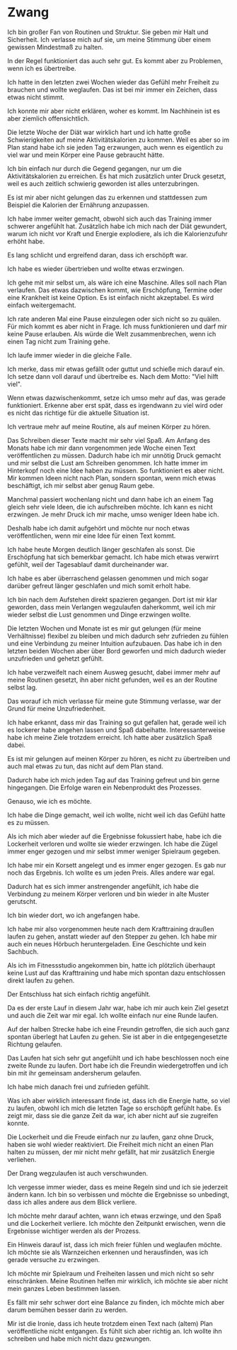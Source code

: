 # Zwang

Ich bin großer Fan von Routinen und Struktur. Sie geben mir Halt und Sicherheit. Ich verlasse mich auf sie, um meine Stimmung über einem gewissen Mindestmaß zu halten.

In der Regel funktioniert das auch sehr gut. Es kommt aber zu Problemen, wenn ich es übertreibe.

Ich hatte in den letzten zwei Wochen wieder das Gefühl mehr Freiheit zu brauchen und wollte weglaufen. Das ist bei mir immer ein Zeichen, dass etwas nicht stimmt.

Ich konnte mir aber nicht erklären, woher es kommt. Im Nachhinein ist es aber ziemlich offensichtlich.

Die letzte Woche der Diät war wirklich hart und ich hatte große Schwierigkeiten auf meine Aktivitätskalorien zu kommen. Weil es aber so im Plan stand habe ich sie jeden Tag erzwungen, auch wenn es eigentlich zu viel war und mein Körper eine Pause gebraucht hätte.

Ich bin einfach nur durch die Gegend gegangen, nur um die Aktivitätskalorien zu erreichen. Es hat mich zusätzlich unter Druck gesetzt, weil es auch zeitlich schwierig geworden ist alles unterzubringen.

Es ist mir aber nicht gelungen das zu erkennen und stattdessen zum Beispiel die Kalorien der Ernährung anzupassen.

Ich habe immer weiter gemacht, obwohl sich auch das Training immer schwerer angefühlt hat. Zusätzlich habe ich mich nach der Diät gewundert, warum ich nicht vor Kraft und Energie explodiere, als ich die Kalorienzufuhr erhöht habe.

Es lang schlicht und ergreifend daran, dass ich erschöpft war.

Ich habe es wieder übertrieben und wollte etwas erzwingen.

Ich gehe mit mir selbst um, als wäre ich eine Maschine. Alles soll nach Plan verlaufen. Das etwas dazwischen kommt, wie Erschöpfung, Termine oder eine Krankheit ist keine Option. Es ist einfach nicht akzeptabel. Es wird einfach weitergemacht.

Ich rate anderen Mal eine Pause einzulegen oder sich nicht so zu quälen. Für mich kommt es aber nicht in Frage. Ich muss funktionieren und darf mir keine Pause erlauben. Als würde die Welt zusammenbrechen, wenn ich einen Tag nicht zum Training gehe.

Ich laufe immer wieder in die gleiche Falle.

Ich merke, dass mir etwas gefällt oder guttut und schieße mich darauf ein. Ich setze dann voll darauf und übertreibe es. Nach dem Motto: "Viel hilft viel".

Wenn etwas dazwischenkommt, setze ich umso mehr auf das, was gerade funktioniert. Erkenne aber erst spät, dass es irgendwann zu viel wird oder es nicht das richtige für die aktuelle Situation ist.

Ich vertraue mehr auf meine Routine, als auf meinen Körper zu hören.

Das Schreiben dieser Texte macht mir sehr viel Spaß. Am Anfang des Monats habe ich mir dann vorgenommen jede Woche einen Text veröffentlichen zu müssen. Dadurch habe ich mir unnötig Druck gemacht und mir selbst die Lust am Schreiben genommen. Ich hatte immer im Hinterkopf noch eine Idee haben zu müssen. So funktioniert es aber nicht. Mir kommen Ideen nicht nach Plan, sondern spontan, wenn mich etwas beschäftigt, ich mir selbst aber genug Raum gebe.

Manchmal passiert wochenlang nicht und dann habe ich an einem Tag gleich sehr viele Ideen, die ich aufschreiben möchte. Ich kann es nicht erzwingen. Je mehr Druck ich mir mache, umso weniger Ideen habe ich.

Deshalb habe ich damit aufgehört und möchte nur noch etwas veröffentlichen, wenn mir eine Idee für einen Text kommt.

Ich habe heute Morgen deutlich länger geschlafen als sonst. Die Erschöpfung hat sich bemerkbar gemacht. Ich habe mich etwas verwirrt gefühlt, weil der Tagesablauf damit durcheinander war.

Ich habe es aber überraschend gelassen genommen und mich sogar darüber gefreut länger geschlafen und mich somit erholt habe.

Ich bin nach dem Aufstehen direkt spazieren gegangen. Dort ist mir klar geworden, dass mein Verlangen wegzulaufen daherkommt, weil ich mir wieder selbst die Lust genommen und Dinge erzwingen wollte.

Die letzten Wochen und Monate ist es mir gut gelungen (für meine Verhältnisse) flexibel zu bleiben und mich dadurch sehr zufrieden zu fühlen und eine Verbindung zu meiner Intuition aufzubauen. Das habe ich in den letzten beiden Wochen aber über Bord geworfen und mich dadurch wieder unzufrieden und gehetzt gefühlt.

Ich habe verzweifelt nach einem Ausweg gesucht, dabei immer mehr auf meine Routinen gesetzt, ihn aber nicht gefunden, weil es an der Routine selbst lag.

Das worauf ich mich verlasse für meine gute Stimmung verlasse, war der Grund für meine Unzufriedenheit.

Ich habe erkannt, dass mir das Training so gut gefallen hat, gerade weil ich es lockerer habe angehen lassen und Spaß dabeihatte. Interessanterweise habe ich meine Ziele trotzdem erreicht. Ich hatte aber zusätzlich Spaß dabei.

Es ist mir gelungen auf meinen Körper zu hören, es nicht zu übertreiben und auch mal etwas zu tun, das nicht auf dem Plan stand.

Dadurch habe ich mich jeden Tag auf das Training gefreut und bin gerne hingegangen. Die Erfolge waren ein Nebenprodukt des Prozesses.

Genauso, wie ich es möchte.

Ich habe die Dinge gemacht, weil ich wollte, nicht weil ich das Gefühl hatte es zu müssen.

Als ich mich aber wieder auf die Ergebnisse fokussiert habe, habe ich die Lockerheit verloren und wollte sie wieder erzwingen. Ich habe die Zügel immer enger gezogen und mir selbst immer weniger Spielraum gegeben.

Ich habe mir ein Korsett angelegt und es immer enger gezogen. Es gab nur noch das Ergebnis. Ich wollte es um jeden Preis. Alles andere war egal.

Dadurch hat es sich immer anstrengender angefühlt, ich habe die Verbindung zu meinem Körper verloren und bin wieder in alte Muster gerutscht.

Ich bin wieder dort, wo ich angefangen habe.

Ich habe mir also vorgenommen heute nach dem Krafttraining draußen laufen zu gehen, anstatt wieder auf den Stepper zu gehen. Ich habe mir auch ein neues Hörbuch heruntergeladen. Eine Geschichte und kein Sachbuch.

Als ich im Fitnessstudio angekommen bin, hatte ich plötzlich überhaupt keine Lust auf das Krafttraining und habe mich spontan dazu entschlossen direkt laufen zu gehen.

Der Entschluss hat sich einfach richtig angefühlt.

Da es der erste Lauf in diesem Jahr war, habe ich mir auch kein Ziel gesetzt und auch die Zeit war mir egal. Ich wollte einfach nur eine Runde laufen.

Auf der halben Strecke habe ich eine Freundin getroffen, die sich auch ganz spontan überlegt hat Laufen zu gehen. Sie ist aber in die entgegengesetzte Richtung gelaufen.

Das Laufen hat sich sehr gut angefühlt und ich habe beschlossen noch eine zweite Runde zu laufen. Dort habe ich die Freundin wiedergetroffen und ich bin mit ihr gemeinsam andersherum gelaufen.

Ich habe mich danach frei und zufrieden gefühlt.

Was ich aber wirklich interessant finde ist, dass ich die Energie hatte, so viel zu laufen, obwohl ich mich die letzten Tage so erschöpft gefühlt habe. Es zeigt mir, dass sie die ganze Zeit da war, ich aber nicht auf sie zugreifen konnte.

Die Lockerheit und die Freude einfach nur zu laufen, ganz ohne Druck, haben sie wohl wieder reaktiviert. Die Freiheit mich nicht an einen Plan halten zu müssen, der mir nicht mehr gefällt, hat mir zusätzlich Energie verliehen.

Der Drang wegzulaufen ist auch verschwunden.

Ich vergesse immer wieder, dass es meine Regeln sind und ich sie jederzeit ändern kann. Ich bin so verbissen und möchte die Ergebnisse so unbedingt, dass ich alles andere aus dem Blick verliere.

Ich möchte mehr darauf achten, wann ich etwas erzwinge, und den Spaß und die Lockerheit verliere. Ich möchte den Zeitpunkt erwischen, wenn die Ergebnisse wichtiger werden als der Prozess.

Ein Hinweis darauf ist, dass ich mich freier fühlen und weglaufen möchte. Ich möchte sie als Warnzeichen erkennen und herausfinden, was ich gerade versuche zu erzwingen.

Ich möchte mir Spielraum und Freiheiten lassen und mich nicht so sehr einschränken. Meine Routinen helfen mir wirklich, ich möchte sie aber nicht mein ganzes Leben bestimmen lassen.

Es fällt mir sehr schwer dort eine Balance zu finden, ich möchte mich aber darum bemühen besser darin zu werden.

Mir ist die Ironie, dass ich heute trotzdem einen Text nach (altem) Plan veröffentliche nicht entgangen. Es fühlt sich aber richtig an. Ich wollte ihn schreiben und habe mich nicht dazu gezwungen.